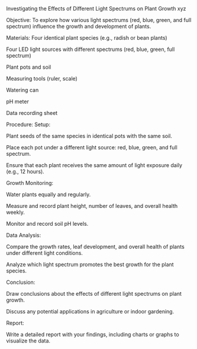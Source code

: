 Investigating the Effects of Different Light Spectrums on Plant Growth
xyz 


Objective:
To explore how various light spectrums (red, blue, green, and full spectrum) influence the growth and development of plants.

Materials:
Four identical plant species (e.g., radish or bean plants)

Four LED light sources with different spectrums (red, blue, green, full spectrum)

Plant pots and soil

Measuring tools (ruler, scale)

Watering can

pH meter

Data recording sheet

Procedure:
Setup:

Plant seeds of the same species in identical pots with the same soil.

Place each pot under a different light source: red, blue, green, and full spectrum.

Ensure that each plant receives the same amount of light exposure daily (e.g., 12 hours).

Growth Monitoring:

Water plants equally and regularly.

Measure and record plant height, number of leaves, and overall health weekly.

Monitor and record soil pH levels.

Data Analysis:

Compare the growth rates, leaf development, and overall health of plants under different light conditions.

Analyze which light spectrum promotes the best growth for the plant species.

Conclusion:

Draw conclusions about the effects of different light spectrums on plant growth.

Discuss any potential applications in agriculture or indoor gardening.

Report:

Write a detailed report with your findings, including charts or graphs to visualize the data.
